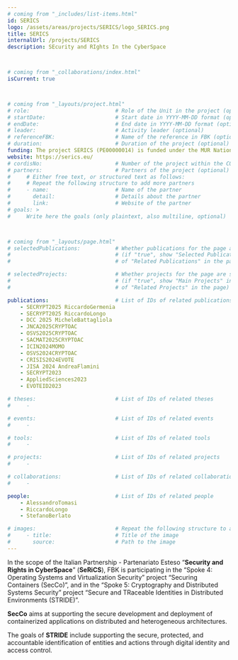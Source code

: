```yaml
---
# coming from "_includes/list-items.html"
id: SERICS
logo: /assets/areas/projects/SERICS/logo_SERICS.png
title: SERICS
internalUrl: /projects/SERICS
description: SEcurity and RIghts In the CyberSpace



# coming from "_collaborations/index.html"
isCurrent: true



# coming from "_layouts/project.html"
# role:                           # Role of the Unit in the project (optional)
# startDate:                      # Start date in YYYY-MM-DD format (optional)
# endDate:                        # End date in YYYY-MM-DD format (optional)
# leader:                         # Activity leader (optional)
# referenceFBK:                   # Name of the reference in FBK (optional)
# duration:                       # Duration of the project (optional)
funding: The project SERICS (PE00000014) is funded under the MUR National Recovery and Resilience Plan funded by the European Union --- NextGenerationEU.  
website: https://serics.eu/
# cordisNo:                       # Number of the project within the CORDIS website (optional)
# partners:                       # Partners of the project (optional)
#     # Either free text, or structured text as follows:
#     # Repeat the following structure to add more partners
#     - name:                     # Name of the partner
#       detail:                   # Details about the partner
#       link:                     # Website of the partner
# goals: >
#     Write here the goals (only plaintext, also multiline, optional)



# coming from "_layouts/page.html"
# selectedPublications:           # Whether publications for the page are selected 
#                                 # (if "true", show "Selected Publications" instead  
#                                 # of "Related Publications" in the page)

# selectedProjects:               # Whether projects for the page are selected 
#                                 # (if "true", show "Main Projects" instead  
#                                 # of "Related Projects" in the page)

publications:                     # List of IDs of related publications
    - SECRYPT2025 RiccardoGermenia
    - SECRYPT2025 RiccardoLongo
    - DCC 2025 MicheleBattagliola
    - JNCA2025CRYPTOAC
    - OSVS2025CRYPTOAC
    - SACMAT2025CRYPTOAC
    - ICIN2024MOMO
    - OSVS2024CRYPTOAC
    - CRISIS2024EVOTE
    - JISA 2024 AndreaFlamini
    - SECRYPT2023
    - AppliedSciences2023
    - EVOTEID2023

# theses:                         # List of IDs of related theses
#     - 

# events:                         # List of IDs of related events
#     - 

# tools:                          # List of IDs of related tools
#     - 

# projects:                       # List of IDs of related projects
#     - 

# collaborations:                 # List of IDs of related collaborations
#     -

people:                           # List of IDs of related people
    - AlessandroTomasi
    - RiccardoLongo
    - StefanoBerlato

# images:                         # Repeat the following structure to add more images
#     - title:                    # Title of the image
#       source:                   # Path to the image
---
```


In the scope of the Italian Partnership - Partenariato Esteso “**Security and Rights in CyberSpace**” (**SeRiCS**), FBK is participating in  the “Spoke 4: Operating Systems and Virtualization Security” project “Securing Containers (SecCo)”, and in the “Spoke 5: Cryptography and Distributed Systems Security” project “Secure and TRaceable Identities in Distributed Environments (STRIDE)”.

**SecCo** aims at supporting the secure development and deployment of containerized applications on distributed and heterogeneous architectures.

The goals of **STRIDE** include supporting the secure, protected, and accountable identification of entities and actions through digital identity and access control.
